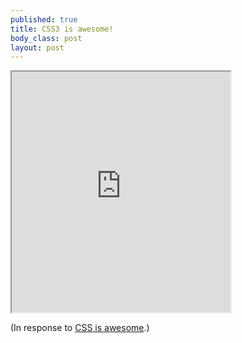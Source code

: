 ```yaml
--- 
published: true
title: CSS3 is awesome!
body_class: post
layout: post
---
```


<iframe src="http://jsfiddle.net/YkjGu/embedded/result" height="385" width="350"></iframe>

(In response to [CSS is awesome][1].)

 [1]: http://www.zazzle.com/css_is_awesome_mug-168716435071981928 "CSS is awesome mug on Zazzle"
